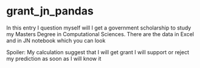 # grant_jn_pandas
In this entry I question myself will I get a government scholarship to study my Masters Degree in Computational Sciences.
There are the data in Excel and in JN notebook which you can look

Spoiler: My calculation suggest that I will get grant
I will support or reject my prediction as soon as I will know it

